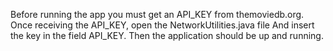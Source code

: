 Before running the app you must get an API_KEY from themoviedb.org.
Once receiving the API_KEY, open the NetworkUtilities.java file
And insert the key in the field API_KEY.
Then the application should be up and running.